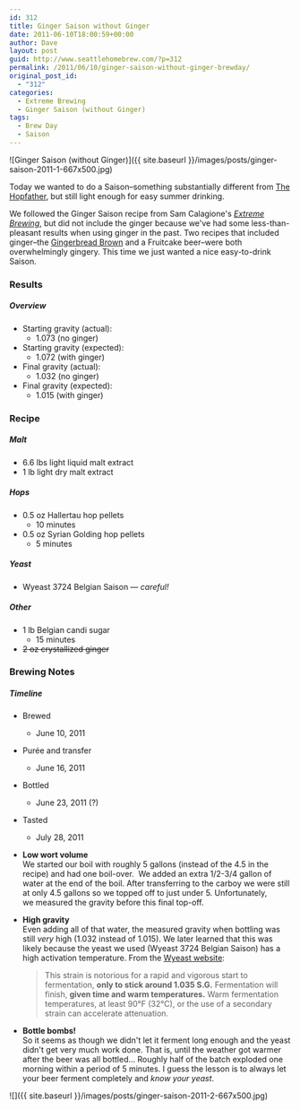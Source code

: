 ```yaml
---
id: 312
title: Ginger Saison without Ginger
date: 2011-06-10T18:00:59+00:00
author: Dave
layout: post
guid: http://www.seattlehomebrew.com/?p=312
permalink: /2011/06/10/ginger-saison-without-ginger-brewday/
original_post_id:
  - "312"
categories:
  - Extreme Brewing
  - Ginger Saison (without Ginger)
tags:
  - Brew Day
  - Saison
---
```

![Ginger Saison (without Ginger)]({{ site.baseurl }}/images/posts/ginger-saison-2011-1-667x500.jpg)

Today we wanted to do a Saison–something substantially different from [The Hopfather](/2011/06/03/the-hopfather-part-ii-brewday/), but still light enough for easy summer drinking.

We followed the Ginger Saison recipe from Sam Calagione's [_Extreme Brewing_](https://www.amazon.com/dp/1592532934/ref=ss_til?tag=seatthomeb-20&linkCode=w00&linkId=&creativeASIN=1592532934), but did not include the ginger because we've had some less-than-pleasant results when using ginger in the past. Two recipes that included ginger–the [Gingerbread Brown](/2010/11/13/gingerbread-brown-brewday/) and a Fruitcake beer–were both overwhelmingly gingery. This time we just wanted a nice easy-to-drink Saison.

<!--more-->

### Results

##### Overview

  * Starting gravity (actual): 
      * 1.073 (no ginger)
  * Starting gravity (expected): 
      * 1.072 (with ginger)
  * Final gravity (actual): 
      * 1.032 (no ginger)
  * Final gravity (expected): 
      * 1.015 (with ginger)

### Recipe

##### Malt

  * 6.6 lbs light liquid malt extract
  * 1 lb light dry malt extract

##### Hops

  * 0.5 oz Hallertau hop pellets 
      * 10 minutes
  * 0.5 oz Syrian Golding hop pellets 
      * 5 minutes

##### Yeast

  * Wyeast 3724 Belgian Saison &#8212; _careful!_

##### Other

  * 1 lb Belgian candi sugar 
      * 15 minutes
  * ~~2 oz crystallized ginger~~

### Brewing Notes

##### Timeline

  * Brewed 
      * June 10, 2011
  * Purée and transfer 
      * June 16, 2011
  * Bottled 
      * June 23, 2011 (?)
  * Tasted 
      * July 28, 2011

  * **Low wort volume**  
    We started our boil with roughly 5 gallons (instead of the 4.5 in the recipe) and had one boil-over.  We added an extra 1/2-3/4 gallon of water at the end of the boil. After transferring to the carboy we were still at only 4.5 gallons so we topped off to just under 5. Unfortunately, we measured the gravity before this final top-off.
  * **High gravity**  
    Even adding all of that water, the measured gravity when bottling was still _very_ high (1.032 instead of 1.015). We later learned that this was likely because the yeast we used (Wyeast 3724 Belgian Saison) has a high activation temperature. From the [Wyeast website](https://www.wyeastlab.com/rw_yeaststrain_detail.cfm?ID=60):
    > This strain is notorious for a rapid and vigorous start to fermentation, **only to stick around 1.035 S.G.** Fermentation will finish, **given time and warm temperatures.** Warm fermentation temperatures, at least 90°F (32°C), or the use of a secondary strain can accelerate attenuation.

  * **Bottle bombs!**  
    So it seems as though we didn't let it ferment long enough and the yeast didn't get very much work done. That is, until the weather got warmer after the beer was all bottled... Roughly half of the batch exploded one morning within a period of 5 minutes. I guess the lesson is to always let your beer ferment completely and _know your yeast_.

![]({{ site.baseurl }}/images/posts/ginger-saison-2011-2-667x500.jpg)
